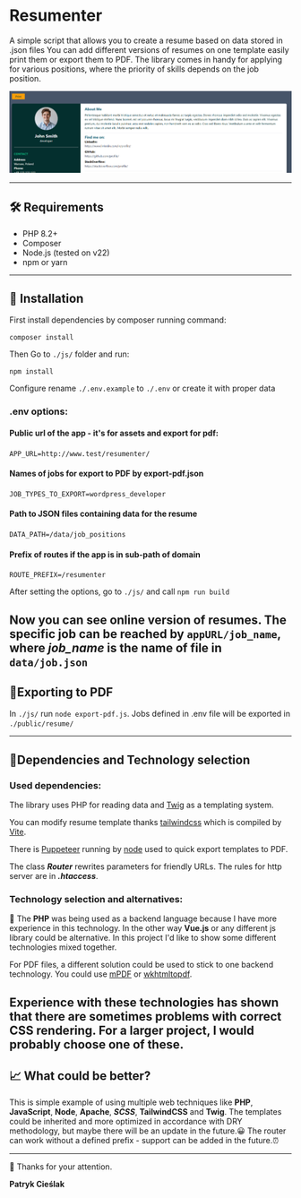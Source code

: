# Resumenter
A simple script that allows you to create a resume based on data stored in .json files
You can add different versions of resumes on one template easily print them or export them to PDF. The library comes in handy for applying for various positions, where the priority of skills depends on the job position.

![thumbnail](https://github.com/bendarmultimedia/resumenter/blob/master/public/img/thumbnail.png?raw=true)

---
## 🛠️ Requirements
- PHP 8.2+
- Composer
- Node.js (tested on v22)
- npm or yarn
---
## 🚀 Installation
First install dependencies by composer running command:
```text
composer install
```
Then Go to ``./js/`` folder and run:

    npm install

Configure rename ``./.env.example`` to ``./.env`` or create it with proper data
### .env options:
#### Public url of the app - it's for assets and export for pdf:
``APP_URL=http://www.test/resumenter/``

#### Names of jobs for export to PDF by export-pdf.json
``JOB_TYPES_TO_EXPORT=wordpress_developer``

#### Path to JSON files containing data for the resume
``DATA_PATH=/data/job_positions``

#### Prefix of routes if the app is in sub-path of domain
``ROUTE_PREFIX=/resumenter``

After setting the options, go to ``./js/`` and call ``npm run build``

Now you can see online version of resumes. The specific job can be reached by ``appURL/job_name``,
where ***job_name*** is the name of file in ``data/job.json``
---
## 📄Exporting to PDF
In ``./js/`` run ``node export-pdf.js``. Jobs defined in .env file will be exported in ``./public/resume/``

---
## 🧱Dependencies and Technology selection
### Used dependencies:
The library uses PHP for reading data and [Twig](https://github.com/twigphp/Twig) as a templating system.

You can modify resume template thanks [tailwindcss](https://github.com/tailwindlabs/tailwindcss) which is compiled by [Vite](https://github.com/vitejs/vite).

There is [Puppeteer](https://github.com/puppeteer/puppeteer) running by [node](https://nodejs.org/en) used to quick export templates to PDF.

The class ***Router*** rewrites parameters for friendly URLs. The rules for http server are in ***.htaccess***.

### Technology selection and alternatives:
🐘 The **PHP** was being used as a backend language because I have more experience in this technology. In the other way **Vue.js** or any different js library could be alternative.
In this project I'd like to show some different technologies mixed together.

For PDF files, a different solution could be used to stick to one backend technology. You could use [mPDF](https://github.com/mpdf/mpdf) or [wkhtmltopdf](https://wkhtmltopdf.org/).

Experience with these technologies has shown that there are sometimes problems with correct CSS rendering.
For a larger project, I would probably choose one of these.
---
## 📈 What could be better?
This is simple example of using multiple web techniques like **PHP**, **JavaScript**, **Node**, **Apache**, ***SCSS***, **TailwindCSS** and **Twig**.
The templates could be inherited and more optimized in accordance with DRY methodology, but maybe there will be an update in the future.😀
The router can work without a defined prefix - support can be added in the future.⏰

---

💖 Thanks for your attention.

**Patryk Cieślak**